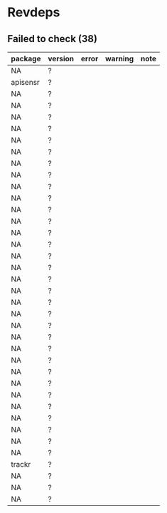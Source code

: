 # Revdeps

## Failed to check (38)

|package  |version |error |warning |note |
|:--------|:-------|:-----|:-------|:----|
|NA       |?       |      |        |     |
|apisensr |?       |      |        |     |
|NA       |?       |      |        |     |
|NA       |?       |      |        |     |
|NA       |?       |      |        |     |
|NA       |?       |      |        |     |
|NA       |?       |      |        |     |
|NA       |?       |      |        |     |
|NA       |?       |      |        |     |
|NA       |?       |      |        |     |
|NA       |?       |      |        |     |
|NA       |?       |      |        |     |
|NA       |?       |      |        |     |
|NA       |?       |      |        |     |
|NA       |?       |      |        |     |
|NA       |?       |      |        |     |
|NA       |?       |      |        |     |
|NA       |?       |      |        |     |
|NA       |?       |      |        |     |
|NA       |?       |      |        |     |
|NA       |?       |      |        |     |
|NA       |?       |      |        |     |
|NA       |?       |      |        |     |
|NA       |?       |      |        |     |
|NA       |?       |      |        |     |
|NA       |?       |      |        |     |
|NA       |?       |      |        |     |
|NA       |?       |      |        |     |
|NA       |?       |      |        |     |
|NA       |?       |      |        |     |
|NA       |?       |      |        |     |
|NA       |?       |      |        |     |
|NA       |?       |      |        |     |
|NA       |?       |      |        |     |
|trackr   |?       |      |        |     |
|NA       |?       |      |        |     |
|NA       |?       |      |        |     |
|NA       |?       |      |        |     |

